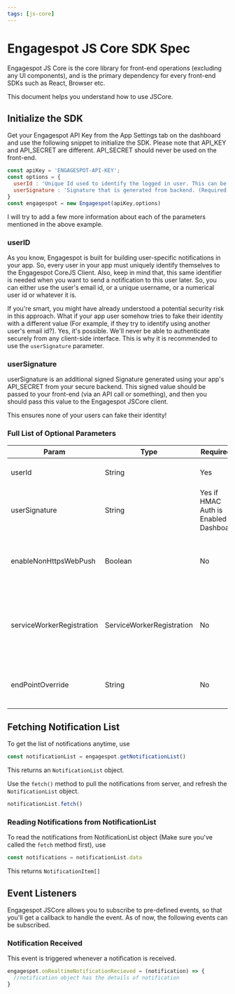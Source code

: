 ```yaml
---
tags: [js-core]
---
```


# Engagespot JS Core SDK Spec

Engagespot JS Core is the core library for front-end operations (excluding any UI components), and is the primary dependency for every front-end SDKs such as React, Browser etc.

This document helps you understand how to use JSCore.

## Initialize the SDK
Get your Engagespot API Key from the App Settings tab on the dashboard and use the following snippet to initialize the SDK.
Please note that API_KEY and API_SECRET are different. API_SECRET should never be used on the front-end.

```javascript
const apiKey = 'ENGAGESPOT-API-KEY';
const options = {
  userId : 'Unique Id used to identify the logged in user. This can be the user\'s email, username, numerical id or anything!',
  userSignature : 'Signature that is generated from backend. (Required only for apps that has signature verification turned on)',
}
const engagespot = new Engagespot(apiKey,options)
```

I will try to add a few more information about each of the parameters mentioned in the above example.

### userID
As you know, Engagespot is built for building user-specific notifications in your app. So, every user in your app must uniquely identify themselves to the Engagespot CoreJS Client. Also, keep in mind that, this same identifier is needed when you want to send a notification to this user later. So, you can either use the user's email id, or a unique username, or a numerical user id or whatever it is.

If you're smart, you might have already understood a potential security risk in this approach. What if your app user somehow tries to fake their identity with a different value (For example, if they try to identify using another user's email id?). Yes, it's possible. We'll never be able to authenticate securely from any client-side interface. This is why it is recommended to use the `userSignature` parameter.

### userSignature
userSignature is an additional signed Signature generated using your app's API_SECRET from your secure backend. This signed value should be passed to your front-end (via an API call or something), and then you should pass this value to the Engagespot JSCore client.

This ensures none of your users can fake their identity!

### Full List of Optional Parameters

|   Param  | Type   | Required?   | Description | Example |
| -------- | ----   | ----------- | ----------- | ------- |
| userId   | String | Yes | Unique id to identify your app user | abcd@example.com |
| userSignature | String | Yes if HMAC Auth is Enabled in Dashboard | Added Security Signature | 4bJshlAop96gbrlGq2Cxlp= |
| enableNonHttpsWebPush | Boolean | No | Enable WebPush Notification for non HTTPS browsers | |
| serviceWorkerRegistration | ServiceWorkerRegistration | No | If your website already have a serviceWorker registered, just pass that variable | |
| endPointOverride | String | No | Can be used for internal testing, to ovveride API Base URL | https://localhost/api/v2 |


## Fetching Notification List
To get the list of notifications anytime, use

```javascript
const notificationList = engagespot.getNotificationList()
```
This returns an `NotificationList` object.

Use the `fetch()` method to pull the notifications from server, and refresh the `NotificationList` object.

```javascript
notificationList.fetch()
```

### Reading Notifications from NotificationList
To read the notifications from NotificationList object (Make sure you've called the `fetch` method first), use

```javascript
const notifications = notificationList.data
```
This returns `NotificationItem[]`

## Event Listeners

Engagespot JSCore allows you to subscribe to pre-defined events, so that you'll get a callback to handle the event.
As of now, the following events can be subscribed.

### Notification Received
This event is triggered whenever a notification is received.

```javascript
engagespot.onRealtimeNotificationRecieved = (notification) => {
  //notification object has the details of notification
}
```


